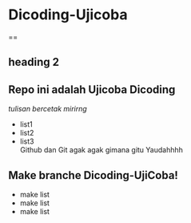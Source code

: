 # Dicoding-Ujicoba

== 
## heading 2

Repo ini adalah Ujicoba Dicoding
--
 *tulisan bercetak mirirng*
- list1
- list2
- list3  
Github dan Git agak agak gimana gitu Yaudahhhh

## Make branche Dicoding-UjiCoba! 
- make list 
- make list 
- make list 

